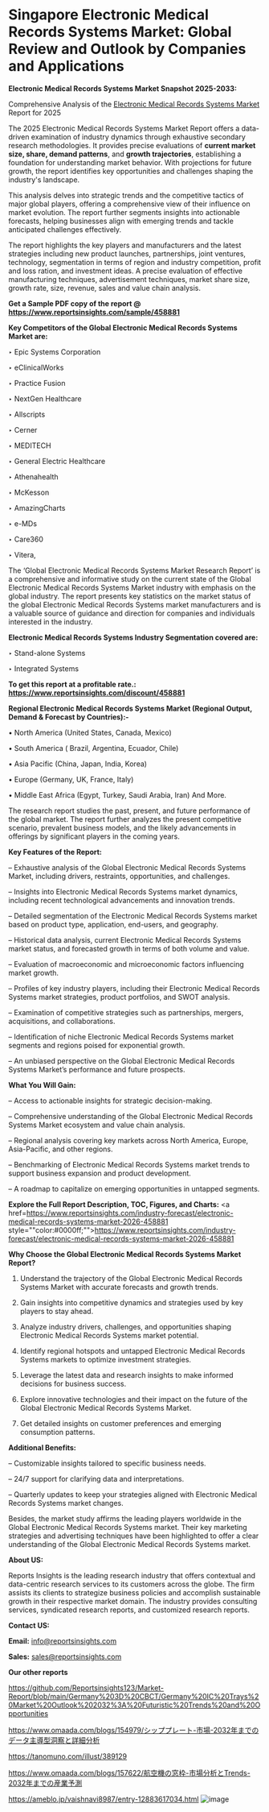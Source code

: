 # Singapore Electronic Medical Records Systems Market: Global Review and Outlook by Companies and Applications

<strong>Electronic Medical Records Systems Market Snapshot 2025-2033:</strong>

Comprehensive Analysis of the <a href=https://www.reportsinsights.com/sample/458881>Electronic Medical Records Systems Market</a> Report for 2025

The 2025 Electronic Medical Records Systems Market Report offers a data-driven examination of industry dynamics through exhaustive secondary research methodologies. It provides precise evaluations of <strong>current market size, share, demand patterns</strong>, and <strong>growth trajectories</strong>, establishing a foundation for understanding market behavior. With projections for future growth, the report identifies key opportunities and challenges shaping the industry's landscape.

This analysis delves into strategic trends and the competitive tactics of major global players, offering a comprehensive view of their influence on market evolution. The report further segments insights into actionable forecasts, helping businesses align with emerging trends and tackle anticipated challenges effectively.

The report highlights the key players and manufacturers and the latest strategies including new product launches, partnerships, joint ventures, technology, segmentation in terms of region and industry competition, profit and loss ration, and investment ideas. A precise evaluation of effective manufacturing techniques, advertisement techniques, market share size, growth rate, size, revenue, sales and value chain analysis.

<strong>Get a Sample PDF copy of the report @ <a href=https://www.reportsinsights.com/sample/458881 style=color:#0000ff;>https://www.reportsinsights.com/sample/458881</a></strong>

<strong>Key Competitors of the Global Electronic Medical Records Systems Market are:</strong>

‣ Epic Systems Corporation

‣ eClinicalWorks

‣ Practice Fusion

‣ NextGen Healthcare

‣ Allscripts

‣ Cerner

‣ MEDITECH

‣ General Electric Healthcare

‣ Athenahealth

‣ McKesson

‣ AmazingCharts

‣ e-MDs

‣ Care360

‣ Vitera,

The ‘Global Electronic Medical Records Systems Market Research Report’ is a comprehensive and informative study on the current state of the Global Electronic Medical Records Systems Market industry with emphasis on the global industry. The report presents key statistics on the market status of the global Electronic Medical Records Systems market manufacturers and is a valuable source of guidance and direction for companies and individuals interested in the industry.

<strong>Electronic Medical Records Systems Industry Segmentation covered are:</strong>

‣ Stand-alone Systems

‣ Integrated Systems

<strong>To get this report at a profitable rate.: <a href=https://www.reportsinsights.com/discount/458881 style=color:#0000ff;>https://www.reportsinsights.com/discount/458881</a></strong>

<strong>Regional Electronic Medical Records Systems Market (Regional Output, Demand &amp; Forecast by Countries):-</strong>

• North America (United States, Canada, Mexico)

• South America ( Brazil, Argentina, Ecuador, Chile)

• Asia Pacific (China, Japan, India, Korea)

• Europe (Germany, UK, France, Italy)

• Middle East Africa (Egypt, Turkey, Saudi Arabia, Iran) And More.

The research report studies the past, present, and future performance of the global market. The report further analyzes the present competitive scenario, prevalent business models, and the likely advancements in offerings by significant players in the coming years.

<strong>Key Features of the Report:</strong>

– Exhaustive analysis of the Global Electronic Medical Records Systems Market, including drivers, restraints, opportunities, and challenges.

– Insights into Electronic Medical Records Systems market dynamics, including recent technological advancements and innovation trends.

– Detailed segmentation of the Electronic Medical Records Systems market based on product type, application, end-users, and geography.

– Historical data analysis, current Electronic Medical Records Systems market status, and forecasted growth in terms of both volume and value.

– Evaluation of macroeconomic and microeconomic factors influencing market growth.

– Profiles of key industry players, including their Electronic Medical Records Systems market strategies, product portfolios, and SWOT analysis.

– Examination of competitive strategies such as partnerships, mergers, acquisitions, and collaborations.

– Identification of niche Electronic Medical Records Systems market segments and regions poised for exponential growth.

– An unbiased perspective on the Global Electronic Medical Records Systems Market’s performance and future prospects.

<strong>What You Will Gain:</strong>

– Access to actionable insights for strategic decision-making.

– Comprehensive understanding of the Global Electronic Medical Records Systems Market ecosystem and value chain analysis.

– Regional analysis covering key markets across North America, Europe, Asia-Pacific, and other regions.

– Benchmarking of Electronic Medical Records Systems market trends to support business expansion and product development.

– A roadmap to capitalize on emerging opportunities in untapped segments.

<strong>Explore the Full Report Description, TOC, Figures, and Charts:</strong>
<a href=https://www.reportsinsights.com/industry-forecast/electronic-medical-records-systems-market-2026-458881 style=""color:#0000ff;"">https://www.reportsinsights.com/industry-forecast/electronic-medical-records-systems-market-2026-458881</a>

<strong>Why Choose the Global Electronic Medical Records Systems Market Report?</strong>

1. Understand the trajectory of the Global Electronic Medical Records Systems Market with accurate forecasts and growth trends.

2. Gain insights into competitive dynamics and strategies used by key players to stay ahead.

3. Analyze industry drivers, challenges, and opportunities shaping Electronic Medical Records Systems market potential.

4. Identify regional hotspots and untapped Electronic Medical Records Systems markets to optimize investment strategies.

5. Leverage the latest data and research insights to make informed decisions for business success.

6. Explore innovative technologies and their impact on the future of the Global Electronic Medical Records Systems Market.

7. Get detailed insights on customer preferences and emerging consumption patterns.

<strong>Additional Benefits:</strong>

– Customizable insights tailored to specific business needs.

– 24/7 support for clarifying data and interpretations.

– Quarterly updates to keep your strategies aligned with Electronic Medical Records Systems market changes.

Besides, the market study affirms the leading players worldwide in the Global Electronic Medical Records Systems market. Their key marketing strategies and advertising techniques have been highlighted to offer a clear understanding of the Global Electronic Medical Records Systems market.

<strong><strong>About US</strong>:</strong>

Reports Insights is the leading research industry that offers contextual and data-centric research services to its customers across the globe. The firm assists its clients to strategize business policies and accomplish sustainable growth in their respective market domain. The industry provides consulting services, syndicated research reports, and customized research reports.

<strong>Contact US:</strong>

<p class=><b>Email:</b> <a href=mailto:info@reportsinsights.com>info@reportsinsights.com</a></p>
<p class=><b>Sales:</b> <a href=mailto:sales@reportsinsights.com>sales@reportsinsights.com</a></p>

<strong>Our other reports</strong>

<a href=https://github.com/Reportsinsights123/Market-Report/blob/main/Germany%203D%20CBCT/Germany%20IC%20Trays%20Market%20Outlook%202032%3A%20Futuristic%20Trends%20and%20Opportunities>https://github.com/Reportsinsights123/Market-Report/blob/main/Germany%203D%20CBCT/Germany%20IC%20Trays%20Market%20Outlook%202032%3A%20Futuristic%20Trends%20and%20Opportunities</a>

<a href=https://www.omaada.com/blogs/154979/シッププレート-市場-2032年までのデータ主導型洞察と詳細分析>https://www.omaada.com/blogs/154979/シッププレート-市場-2032年までのデータ主導型洞察と詳細分析</a>

<a href=https://tanomuno.com/illust/389129>https://tanomuno.com/illust/389129</a>

<a href=https://www.omaada.com/blogs/157622/航空機の窓枠-市場分析とTrends-2032年までの産業予測>https://www.omaada.com/blogs/157622/航空機の窓枠-市場分析とTrends-2032年までの産業予測</a>

<a href=https://ameblo.jp/vaishnavi8987/entry-12883617034.html>https://ameblo.jp/vaishnavi8987/entry-12883617034.html</a>
![image](https://github.com/user-attachments/assets/b8cd872d-d16e-469a-9dd4-c0f4ba935ed4)
